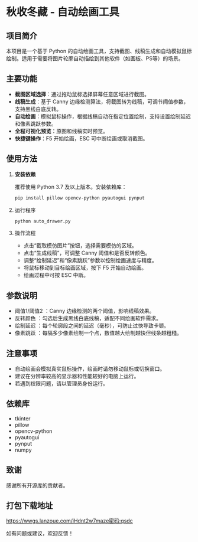 # 秋收冬藏 - 自动绘画工具

## 项目简介

本项目是一个基于 Python 的自动绘画工具，支持截图、线稿生成和自动模拟鼠标绘制。适用于需要将图片轮廓自动描绘到其他软件（如画板、PS等）的场景。

## 主要功能

- **截图区域选择**：通过拖动鼠标选择屏幕任意区域进行截图。
- **线稿生成**：基于 Canny 边缘检测算法，将截图转为线稿，可调节阈值参数，支持黑线白底反转。
- **自动绘画**：模拟鼠标操作，根据线稿自动在指定位置绘制，支持设置绘制延迟和像素跳跃参数。
- **全程可视化预览**：原图和线稿实时预览。
- **快捷键操作**：F5 开始绘画，ESC 可中断绘画或取消截图。

## 使用方法

1. **安装依赖**

   推荐使用 Python 3.7 及以上版本。安装依赖库：

   ```bash
   pip install pillow opencv-python pyautogui pynput
   ```
   
2. 运行程序
   
   ```bash
   python auto_drawer.py
   ```
3. 操作流程
   
   - 点击“截取模仿图片”按钮，选择需要模仿的区域。
   - 点击“生成线稿”，可调整 Canny 阈值和是否反转颜色。
   - 调整“绘制延迟”和“像素跳跃”参数以控制绘画速度与精度。
   - 将鼠标移动到目标绘画区域，按下 F5 开始自动绘画。
   - 绘画过程中可按 ESC 中断。
## 参数说明
- 阈值1/阈值2 ：Canny 边缘检测的两个阈值，影响线稿效果。
- 反转颜色 ：勾选后生成黑线白底线稿，适配不同绘画软件需求。
- 绘制延迟 ：每个轮廓段之间的延迟（毫秒），可防止过快导致卡顿。
- 像素跳跃 ：每隔多少像素绘制一个点，数值越大绘制越快但线条越粗糙。
## 注意事项
- 自动绘画会模拟真实鼠标操作，绘画时请勿移动鼠标或切换窗口。
- 建议在分辨率较高的显示器和性能较好的电脑上运行。
- 若遇到权限问题，请以管理员身份运行。
## 依赖库
- tkinter
- pillow
- opencv-python
- pyautogui
- pynput
- numpy
## 致谢
感谢所有开源库的贡献者。
## 打包下载地址
https://wwgs.lanzoue.com/iHdnt2w7maze密码:qsdc

如有问题或建议，欢迎反馈！